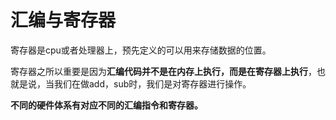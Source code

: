 # 汇编与寄存器

寄存器是cpu或者处理器上，预先定义的可以用来存储数据的位置。

寄存器之所以重要是因为**汇编代码并不是在内存上执行，而是在寄存器上执行**，也就是说，当我们在做add，sub时，我们是对寄存器进行操作。

**不同的硬件体系有对应不同的汇编指令和寄存器。**